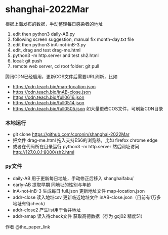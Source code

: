 # shanghai-2022Mar

根据上海发布的数据，手动整理每日感染者的地址
1. edit then python3 daily-AB.py
2. following screen suggestion, manual fix month-day.txt file
3. edit then python3 inA-not-inB-3.py
4. edit, drag and test drag-me.html
5. python3 -m http.server and test sh2.html
5. local: git push
6. remote web server, cd root folder: git pull

腾讯CDN已经启用，更新COS文件后需要URL刷新，比如
* https://cdn.teach.bio/map-location.json
* https://cdn.teach.bio/inAB-close.json
* https://cdn.teach.bio/full0616.json
* https://cdn.teach.bio/full0514.json
* https://cdn.teach.bio/full0505.json
如大量更改COS文件，可刷新CDN目录

### 本地运行
* git clone https://github.com/coronin/shanghai-2022Mar
* 把文件 drag-me.html 拖入支持ES6的浏览器，比如 firefox chrome edge
* 或者在代码所在目录运行 python3 -m http.server 然后网址访问 http://127.0.0.1:8000/sh2.html

### py文件
* daily-AB      用于更新每日地址，手动修正后移入 shanghaifabu/
* early-AB      提取早期 同地址的性别与年龄
* inA-not-inB-3 生成每日 full.json 更新地址文件 map-location.json
* addr-close    读入地址csv 更新临近地址文件 inAB-close.json（目前有1万多地址有待check）
* addr-close2   产生list用于合并地址
* addr-amap     读入待check文件 获取高德数据（存为 gcj02 精度51）

作者 @the_paper_link